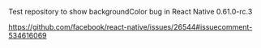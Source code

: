 Test repository to show backgroundColor bug in React Native 0.61.0-rc.3

https://github.com/facebook/react-native/issues/26544#issuecomment-534616069

